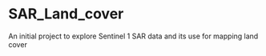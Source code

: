 # SAR_Land_cover
An initial project to explore Sentinel 1 SAR data and its use for mapping land cover
